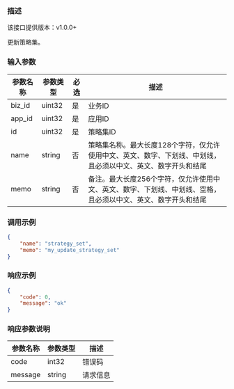 ### 描述
该接口提供版本：v1.0.0+
 

更新策略集。

### 输入参数
| 参数名称     | 参数类型     | 必选   | 描述             |
| ------------ | ------------ | ------ | ---------------- |
| biz_id         | uint32       | 是     | 业务ID     |
| app_id         | uint32       | 是     | 应用ID     |
| id         | uint32       | 是     | 策略集ID     |
| name         | string       | 否     | 策略集名称。最大长度128个字符，仅允许使用中文、英文、数字、下划线、中划线，且必须以中文、英文、数字开头和结尾    |
| memo         | string       | 否     | 备注。最大长度256个字符，仅允许使用中文、英文、数字、下划线、中划线、空格，且必须以中文、英文、数字开头和结尾    | 

### 调用示例
```json
{
    "name": "strategy_set",
    "memo": "my_update_strategy_set"
}
```

### 响应示例
```json
{
    "code": 0,
    "message": "ok"
}
```

### 响应参数说明
| 参数名称     | 参数类型   | 描述                           |
| ------------ | ---------- | ------------------------------ |
|      code        |      int32      |            错误码                   |
|      message        |      string      |             请求信息                  |

